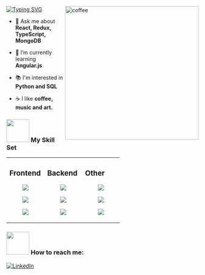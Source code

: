 [![Typing SVG](https://readme-typing-svg.herokuapp.com?font=Fira+Code&weight=600&pause=1000&width=435&lines=Hi+there!+I'm+Sofia;I'm+a+Full-Stack+Developer+)](https://git.io/typing-svg)
<img align="right" alt="coffee" width="350" src="https://i.pinimg.com/originals/d4/c9/bd/d4c9bd92de8bfe0d03ba4f185c623886.gif" />

- 💬 Ask me about **React, Redux, TypeScript, MongoDB**

- 🌱 I’m currently learning **Angular.js**

- 📚 I'm interested in **Python and SQL**

- ☕ I like **coffee, music and art.**

### <img src="https://media.giphy.com/media/VgCDAzcKvsR6OM0uWg/giphy.gif" width="60"> My Skill Set  

<table align="center"><tr><td valign="top" width="33%">

### Frontend  
<div align="center">  
<p align="center">
  <a href="https://skillicons.dev">
    <img src="https://skillicons.dev/icons?i=js,ts,html" />
  </a>
</p>
<p align="center">
  <a href="https://skillicons.dev">
    <img src="https://skillicons.dev/icons?i=css,react,angular" />
  </a>
</p>
  <p align="center">
  <a href="https://skillicons.dev">
    <img src="https://skillicons.dev/icons?i=jest,sass,bootstrap " />
  </a>
</p>
</div>
</td><td valign="top" width="33%">



### Backend  
<div align="center">  
<p align="center">
  <a href="https://skillicons.dev">
    <img src="https://skillicons.dev/icons?i=js,ts,express" />
  </a>
</p>
<p align="center">
  <a href="https://skillicons.dev">
    <img src="https://skillicons.dev/icons?i=nodejs,redux" />
  </a>
</p>
<p align="center">
  <a href="https://skillicons.dev">
    <img src="https://skillicons.dev/icons?i=mongodb,firebase,postman" />
  </a>
</p>
</div>
</td><td valign="top" width="33%">


### Other  
<div align="center">  
<p align="center">
  <a href="https://skillicons.dev">
    <img src="https://skillicons.dev/icons?i=vscode,git,github" />
  </a>
</p>
<p align="center">
  <a href="https://skillicons.dev">
    <img src="https://skillicons.dev/icons?i=stackoverflow,figma" />
  </a>
</p>  
 <p align="center">
  <a href="https://skillicons.dev">
    <img src="https://skillicons.dev/icons?i=linux" />
  </a>
</p> 
</div>

</td></tr></table>  


### <img src="https://media2.giphy.com/media/e7Umq1OnvscrbdSKse/giphy.gif?cid=ecf05e47kc0c0lmbxc7smruuhyvl4711o7uopzi0azwui1us&ep=v1_stickers_search&rid=giphy.gif&ct=s" width="60"> How to reach me:  


[![LinkedIn](https://img.shields.io/badge/linkedin-%230077B5.svg?style=for-the-badge&logo=linkedin&logoColor=white)](https://www.linkedin.com/in/sofia-hudson-carretero/)  
